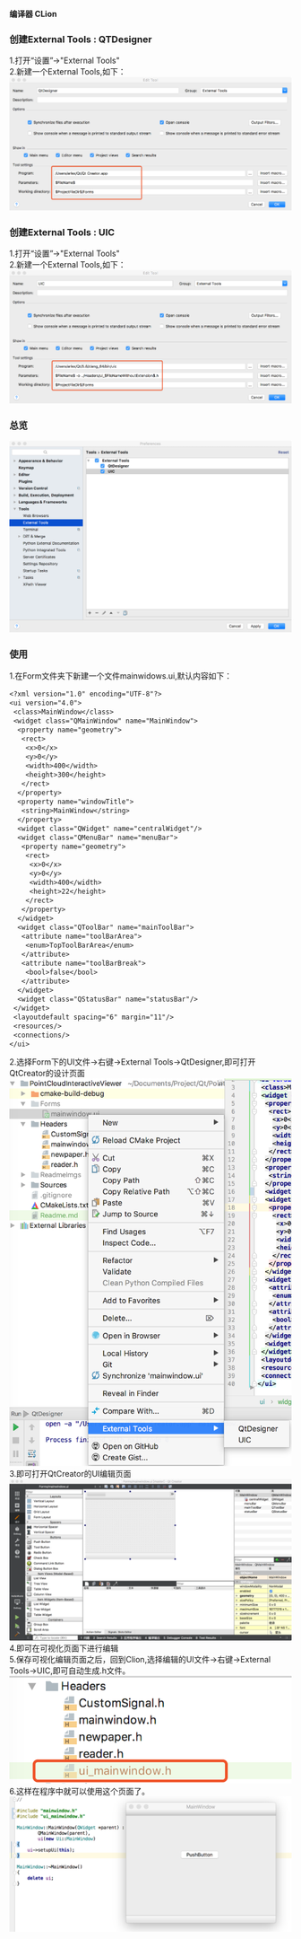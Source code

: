 #### 编译器 CLion  
### 创建External Tools : QTDesigner  
1.打开“设置”->"External Tools"  
2.新建一个External Tools,如下：  
![](Images/QtDesigner.png)
### 创建External Tools : UIC  
1.打开“设置”->"External Tools"  
2.新建一个External Tools,如下：  
![](Images/UIC.png)
### 总览  
![](Images/Overview.png)
### 使用  
1.在Form文件夹下新建一个文件mainwidows.ui,默认内容如下：  
```
<?xml version="1.0" encoding="UTF-8"?>
<ui version="4.0">
 <class>MainWindow</class>
 <widget class="QMainWindow" name="MainWindow">
  <property name="geometry">
   <rect>
    <x>0</x>
    <y>0</y>
    <width>400</width>
    <height>300</height>
   </rect>
  </property>
  <property name="windowTitle">
   <string>MainWindow</string>
  </property>
  <widget class="QWidget" name="centralWidget"/>
  <widget class="QMenuBar" name="menuBar">
   <property name="geometry">
    <rect>
     <x>0</x>
     <y>0</y>
     <width>400</width>
     <height>22</height>
    </rect>
   </property>
  </widget>
  <widget class="QToolBar" name="mainToolBar">
   <attribute name="toolBarArea">
    <enum>TopToolBarArea</enum>
   </attribute>
   <attribute name="toolBarBreak">
    <bool>false</bool>
   </attribute>
  </widget>
  <widget class="QStatusBar" name="statusBar"/>
 </widget>
 <layoutdefault spacing="6" margin="11"/>
 <resources/>
 <connections/>
</ui>
```
2.选择Form下的UI文件->右键->External Tools->QtDesigner,即可打开QtCreator的设计页面  
![](Images/Call.png)  
3.即可打开QtCreator的UI编辑页面  
![](Images/CallDesgin.png)  
4.即可在可视化页面下进行编辑  
5.保存可视化编辑页面之后，回到Clion,选择编辑的UI文件->右键->External Tools->UIC,即可自动生成.h文件。  
![](Images/CallUIC.png)  
6.这样在程序中就可以使用这个页面了。  
![](Images/Run.png)  




